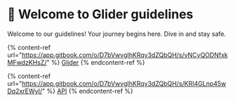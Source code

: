 # 👾 Welcome to Glider guidelines

Welcome to our guidelines! Your journey begins here. Dive in and stay safe.&#x20;



{% content-ref url="https://app.gitbook.com/o/D7bVwvgIhKRqv3dZQbQH/s/vNCyQODNfxkMFwdzKHsZ/" %}
[Glider](https://app.gitbook.com/o/D7bVwvgIhKRqv3dZQbQH/s/vNCyQODNfxkMFwdzKHsZ/)
{% endcontent-ref %}

{% content-ref url="https://app.gitbook.com/o/D7bVwvgIhKRqv3dZQbQH/s/KRI4GLnp45wDq2xrEWyI/" %}
[API](https://app.gitbook.com/o/D7bVwvgIhKRqv3dZQbQH/s/KRI4GLnp45wDq2xrEWyI/)
{% endcontent-ref %}
